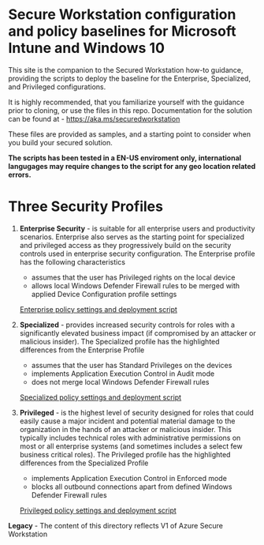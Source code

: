 # Secure Workstation configuration and policy baselines for Microsoft Intune and Windows 10 




This site is the companion to the Secured Workstation how-to guidance, providing the scripts to deploy the baseline for the Enterprise, Specialized, and Privileged configurations.  

It is highly recommended, that you familiarize yourself with the guidance prior to cloning, or use the files in this repo. Documentation for the solution can be found at - https://aka.ms/securedworkstation


These files are provided as samples, and a starting point to consider when you build your secured solution.

**The scripts has been tested in a EN-US enviroment only, international langugages may require changes to the script for any geo location related errors.**

# Three Security Profiles

1. **Enterprise Security** - is suitable for all enterprise users and productivity scenarios. Enterprise also serves as the starting point for specialized and privileged access as they progressively build on the security controls used in enterprise security configuration. The Enterprise profile has the following characteristics
   * assumes that the user has Privileged rights on the local device
   * allows local Windows Defender Firewall rules to be merged with applied Device Configuration profile settings

    [Enterprise policy settings and deployment script](ENT/Readme.md)

2. **Specialized** - provides increased security controls for roles with a significantly elevated business impact (if compromised by an attacker or malicious insider). The Specialized profile has the highlighted differences from the Enterprise Profile
   * assumes that the user has Standard Privileges on the devices
   * implements Application Execution Control in Audit mode
   * does not merge local Windows Defender Firewall rules
  
    [Specialized policy settings and deployment script](SPE/Readme.md)

3. **Privileged** - is the highest level of security designed for roles that could easily cause a major incident and potential material damage to the organization in the hands of an attacker or malicious insider. This typically includes technical roles with administrative permissions on most or all enterprise systems (and sometimes includes a select few business critical roles). The Privileged profile has the highlighted differences from the Specialized Profile
   * implements Application Execution Control in Enforced mode
   * blocks all outbound connections apart from defined Windows Defender Firewall rules
  
    [Privileged policy settings and deployment script](PAW/Readme.md)

**Legacy** - The content of this directory reflects V1 of Azure Secure Workstation
